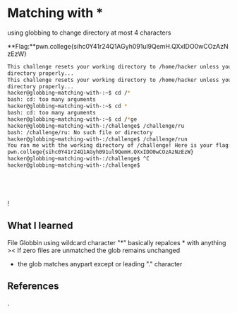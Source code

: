 # Matching with *
using globbing to change directory at most 4 characters

**Flag:**pwn.college{sihc0Y41r24Q1AGyh091ul9QemH.QXxIDO0wCOzAzNzEzW}




```bash
This challenge resets your working directory to /home/hacker unless you change 
directory properly...
This challenge resets your working directory to /home/hacker unless you change 
directory properly...
hacker@globbing~matching-with-:~$ cd /*
bash: cd: too many arguments
hacker@globbing~matching-with-:~$ cd *
bash: cd: too many arguments
hacker@globbing~matching-with-:~$ cd /*ge
hacker@globbing~matching-with-:/challenge$ /challenge/ru 
bash: /challenge/ru: No such file or directory
hacker@globbing~matching-with-:/challenge$ /challenge/run
You ran me with the working directory of /challenge! Here is your flag:
pwn.college{sihc0Y41r24Q1AGyh091ul9QemH.QXxIDO0wCOzAzNzEzW}
hacker@globbing~matching-with-:/challenge$ ^C
hacker@globbing~matching-with-:/challenge$ 






```
!
## What I learned
File Globbin using wildcard character "*" basically repalces * with anything ><
If zero files are unmatched the glob remains unchanged  
* the glob matches anypart except or leading "." character
## References 
.